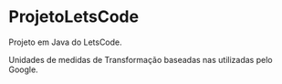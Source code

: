 # ProjetoLetsCode
Projeto em Java do LetsCode.

Unidades de medidas de Transformação baseadas nas utilizadas pelo Google.
